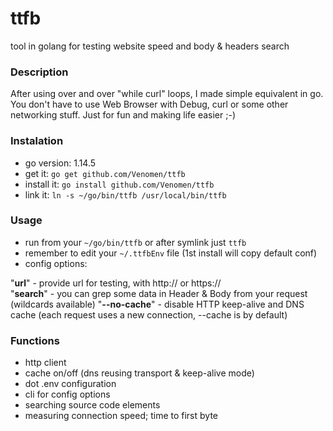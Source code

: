 # ttfb
tool in golang for testing website speed and body & headers search

### Description
After using over and over "while curl" loops, I made simple equivalent in go. You don't have to use Web Browser with Debug, curl or some other networking stuff. 
Just for fun and making life easier ;-)
 
### Instalation

- go version: 1.14.5
- get it: `go get github.com/Venomen/ttfb`
- install it: `go install github.com/Venomen/ttfb`
- link it: `ln -s ~/go/bin/ttfb /usr/local/bin/ttfb`

### Usage

- run from your `~/go/bin/ttfb` or after symlink just `ttfb`
- remember to edit your `~/.ttfbEnv` file (1st install will copy default conf) 
- config options: 

"<b>url</b>" - provide url for testing, with http:// or https:// <br>
"<b>search</b>" - you can grep some data in Header & Body from your request (wildcards available)
"<b>--no-cache</b>" - disable HTTP keep-alive and DNS cache (each request uses a new connection, --cache is by default)

### Functions
- http client
- cache on/off (dns reusing transport & keep-alive mode)
- dot .env configuration
- cli for config options
- searching source code elements
- measuring connection speed; time to first byte
